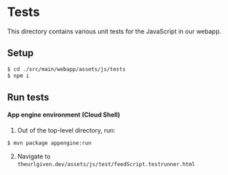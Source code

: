 # Tests
This directory contains various unit tests for the JavaScript in our webapp.

## Setup

```bash
$ cd ./src/main/webapp/assets/js/tests
$ npm i
```

## Run tests

#### App engine environment (Cloud Shell)

1. Out of the top-level directory, run:
```bash
$ mvn package appengine:run
```

2. Navigate to `theurlgiven.dev/assets/js/test/feedScript.testrunner.html`